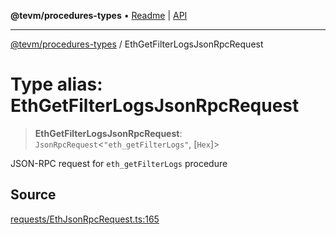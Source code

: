 **@tevm/procedures-types** • [Readme](../README.md) \| [API](../globals.md)

***

[@tevm/procedures-types](../README.md) / EthGetFilterLogsJsonRpcRequest

# Type alias: EthGetFilterLogsJsonRpcRequest

> **EthGetFilterLogsJsonRpcRequest**: `JsonRpcRequest`\<`"eth_getFilterLogs"`, [`Hex`]\>

JSON-RPC request for `eth_getFilterLogs` procedure

## Source

[requests/EthJsonRpcRequest.ts:165](https://github.com/evmts/tevm-monorepo/blob/main/packages/procedures-types/src/requests/EthJsonRpcRequest.ts#L165)
